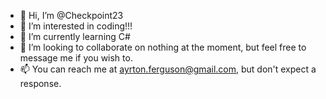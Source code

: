 - 👋 Hi, I’m @Checkpoint23
- 👀 I’m interested in coding!!!
- 🌱 I’m currently learning C#
- 💞️ I’m looking to collaborate on nothing at the moment, but feel free to message me if you wish to.
- 📫 You can reach me at ayrton.ferguson@gmail.com, but don't expect a response.

<!---
Checkpoint23/Checkpoint23 is a ✨ special ✨ repository because its `README.md` (this file) appears on your GitHub profile.
You can click the Preview link to take a look at your changes.
--->
